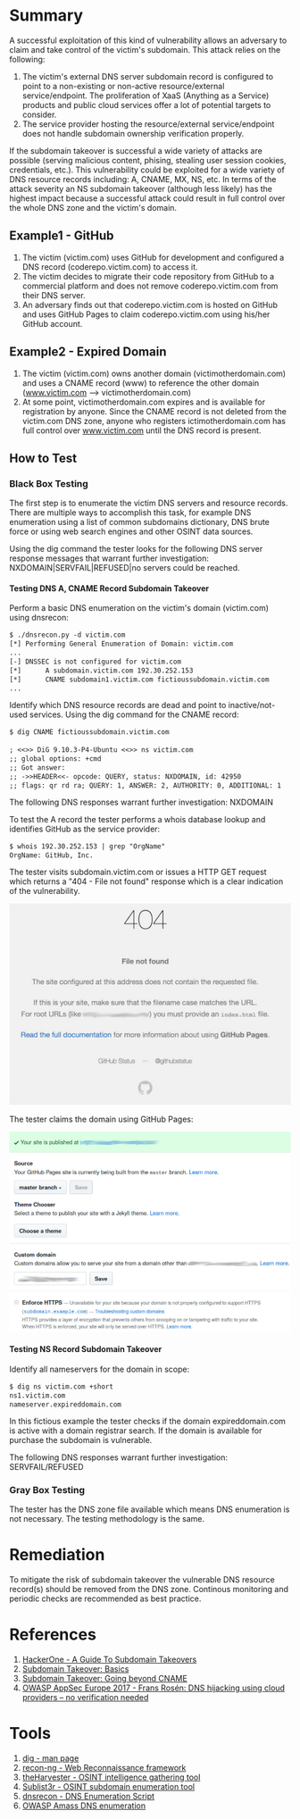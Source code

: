 # Summary

A successful exploitation of this kind of vulnerability allows an adversary to claim and take control of the victim's subdomain. This attack relies on the following:

1. The victim's external DNS server subdomain record is configured to point to a non-existing or non-active resource/external service/endpoint. The proliferation of XaaS (Anything as a Service) products and public cloud services offer a lot of potential targets to consider.
2. The service provider hosting the resource/external service/endpoint does not handle subdomain ownership verification properly. 

If the subdomain takeover is successful a wide variety of attacks are possible (serving malicious content, phising, stealing user session cookies, credentials, etc.). This vulnerability could be exploited for a wide variety of DNS resource records including: A, CNAME, MX, NS, etc. In terms of the attack severity an NS subdomain takeover (although less likely) has the highest impact because a successful attack could result in full control over the whole DNS zone and  the victim's domain.

## Example1 - GitHub

1. The victim (victim.com) uses GitHub for development and configured a DNS record (coderepo.victim.com) to access it. 
2. The victim decides to migrate their code repository from GitHub to a commercial platform and does not remove coderepo.victim.com from their DNS server.
3. An adversary finds out that coderepo.victim.com is hosted on GitHub and uses GitHub Pages to claim coderepo.victim.com using his/her GitHub account.

## Example2 - Expired Domain

1. The victim (victim.com) owns another domain (victimotherdomain.com) and uses a CNAME record (www) to reference the other domain (www.victim.com --> victimotherdomain.com) 
2. At some point, victimotherdomain.com expires and is available for registration by anyone. Since the CNAME record is not deleted from the victim.com DNS zone, anyone who registers ictimotherdomain.com has full control over www.victim.com until the DNS record is present.

## How to Test
### Black Box Testing

The first step is to enumerate the victim DNS servers and resource records. There are multiple ways to accomplish this task, for example DNS enumeration using a list of common subdomains dictionary, DNS brute force or using web search engines and other OSINT data sources. 

Using the dig command the tester looks for the following DNS server response messages that warrant further investigation: NXDOMAIN|SERVFAIL|REFUSED|no servers could be reached.

#### Testing DNS A, CNAME Record Subdomain Takeover

Perform a basic DNS enumeration on the victim's domain (victim.com) using dnsrecon:
```
$ ./dnsrecon.py -d victim.com
[*] Performing General Enumeration of Domain: victim.com
...
[-] DNSSEC is not configured for victim.com
[*] 	 A subdomain.victim.com 192.30.252.153
[*] 	 CNAME subdomain1.victim.com fictioussubdomain.victim.com
...
```       
Identify which DNS resource records are dead and point to inactive/not-used services. Using the dig command for the CNAME record:

```
$ dig CNAME fictioussubdomain.victim.com
    
; <<>> DiG 9.10.3-P4-Ubuntu <<>> ns victim.com
;; global options: +cmd
;; Got answer:
;; ->>HEADER<<- opcode: QUERY, status: NXDOMAIN, id: 42950
;; flags: qr rd ra; QUERY: 1, ANSWER: 2, AUTHORITY: 0, ADDITIONAL: 1
```
The following DNS responses warrant further investigation: NXDOMAIN

To test the A record the tester performs a whois database lookup and identifies GitHub as the service provider:
```
$ whois 192.30.252.153 | grep "OrgName"
OrgName: GitHub, Inc.
```
The tester visits subdomain.victim.com or issues a HTTP GET request which returns a "404 - File not found" response which is a clear indication of the vulnerability.

![GitHub 404 File Not Found response](../images/subdomain_takeover_ex1.jpeg)

The tester claims the domain using GitHub Pages:

![GitHub claim domain](../images/subdomain_takeover_ex2.jpeg)


#### Testing NS Record Subdomain Takeover

Identify all nameservers for the domain in scope:
```
$ dig ns victim.com +short
ns1.victim.com
nameserver.expireddomain.com
```
   
In this fictious example the tester checks if the domain expireddomain.com is active with a domain registrar search. If the domain is available for purchase the subdomain is vulnerable.

The following DNS responses warrant further investigation: SERVFAIL/REFUSED


### Gray Box Testing


The tester has the DNS zone file available which means DNS enumeration is not necessary. The testing methodology is the same.


# Remediation

To mitigate the risk of subdomain takeover the vulnerable DNS resource record(s) should be removed from the DNS zone. Continous monitoring and periodic checks are recommended as best practice.
 

# References

1. [HackerOne - A Guide To Subdomain Takeovers](https://www.hackerone.com/blog/Guide-Subdomain-Takeovers)
2. [Subdomain Takeover: Basics](https://0xpatrik.com/subdomain-takeover-basics/)
3. [Subdomain Takeover: Going beyond CNAME](https://0xpatrik.com/subdomain-takeover-ns/)
4. [OWASP AppSec Europe 2017 - Frans Rosén: DNS hijacking using cloud providers – no verification needed](https://2017.appsec.eu/presos/Developer/DNS%20hijacking%20using%20cloud%20providers%20%E2%80%93%20no%20verification%20needed%20-%20Frans%20Rosen%20-%20OWASP_AppSec-Eu_2017.pdf)


# Tools


1. [dig - man page](https://linux.die.net/man/1/dig)
2. [recon-ng - Web Reconnaissance framework](https://bitbucket.org/LaNMaSteR53/recon-ng/src/master/)
3. [theHarvester - OSINT intelligence gathering tool](https://github.com/laramies/theHarvester)
4. [Sublist3r - OSINT subdomain enumeration tool](https://github.com/aboul3la/Sublist3r)
5. [dnsrecon - DNS Enumeration Script](https://github.com/darkoperator/dnsrecon)
6. [OWASP Amass DNS enumeration](https://github.com/OWASP/Amass)
